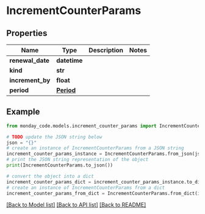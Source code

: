 # IncrementCounterParams


## Properties

Name | Type | Description | Notes
------------ | ------------- | ------------- | -------------
**renewal_date** | **datetime** |  | 
**kind** | **str** |  | 
**increment_by** | **float** |  | 
**period** | [**Period**](Period.md) |  | 

## Example

```python
from monday_code.models.increment_counter_params import IncrementCounterParams

# TODO update the JSON string below
json = "{}"
# create an instance of IncrementCounterParams from a JSON string
increment_counter_params_instance = IncrementCounterParams.from_json(json)
# print the JSON string representation of the object
print(IncrementCounterParams.to_json())

# convert the object into a dict
increment_counter_params_dict = increment_counter_params_instance.to_dict()
# create an instance of IncrementCounterParams from a dict
increment_counter_params_from_dict = IncrementCounterParams.from_dict(increment_counter_params_dict)
```
[[Back to Model list]](../README.md#documentation-for-models) [[Back to API list]](../README.md#documentation-for-api-endpoints) [[Back to README]](../README.md)


